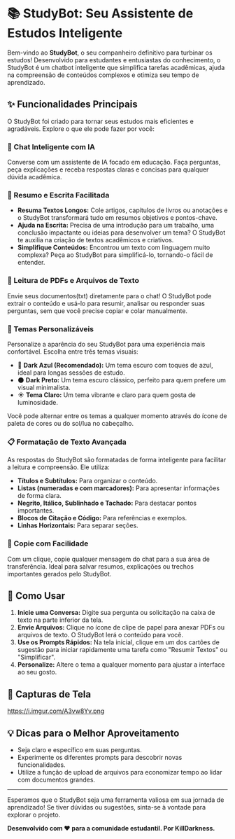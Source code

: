 # 📚 StudyBot: Seu Assistente de Estudos Inteligente

Bem-vindo ao **StudyBot**, o seu companheiro definitivo para turbinar os estudos! Desenvolvido para estudantes e entusiastas do conhecimento, o StudyBot é um chatbot inteligente que simplifica tarefas acadêmicas, ajuda na compreensão de conteúdos complexos e otimiza seu tempo de aprendizado.

## ✨ Funcionalidades Principais

O StudyBot foi criado para tornar seus estudos mais eficientes e agradáveis. Explore o que ele pode fazer por você:

### 💬 Chat Inteligente com IA

Converse com um assistente de IA focado em educação. Faça perguntas, peça explicações e receba respostas claras e concisas para qualquer dúvida acadêmica.

### 📝 Resumo e Escrita Facilitada

*   **Resuma Textos Longos:** Cole artigos, capítulos de livros ou anotações e o StudyBot transformará tudo em resumos objetivos e pontos-chave.
*   **Ajuda na Escrita:** Precisa de uma introdução para um trabalho, uma conclusão impactante ou ideias para desenvolver um tema? O StudyBot te auxilia na criação de textos acadêmicos e criativos.
*   **Simplifique Conteúdos:** Encontrou um texto com linguagem muito complexa? Peça ao StudyBot para simplificá-lo, tornando-o fácil de entender.

### 📎 Leitura de PDFs e Arquivos de Texto

Envie seus documentos(txt) diretamente para o chat! O StudyBot pode extrair o conteúdo e usá-lo para resumir, analisar ou responder suas perguntas, sem que você precise copiar e colar manualmente.

### 🎨 Temas Personalizáveis

Personalize a aparência do seu StudyBot para uma experiência mais confortável. Escolha entre três temas visuais:

*   🌙 **Dark Azul (Recomendado):** Um tema escuro com toques de azul, ideal para longas sessões de estudo.
*   🌑 **Dark Preto:** Um tema escuro clássico, perfeito para quem prefere um visual minimalista.
*   ☀️ **Tema Claro:** Um tema vibrante e claro para quem gosta de luminosidade.

Você pode alternar entre os temas a qualquer momento através do ícone de paleta de cores ou do sol/lua no cabeçalho.

### 📋 Formatação de Texto Avançada

As respostas do StudyBot são formatadas de forma inteligente para facilitar a leitura e compreensão. Ele utiliza:

*   **Títulos e Subtítulos:** Para organizar o conteúdo.
*   **Listas (numeradas e com marcadores):** Para apresentar informações de forma clara.
*   **Negrito, Itálico, Sublinhado e Tachado:** Para destacar pontos importantes.
*   **Blocos de Citação e Código:** Para referências e exemplos.
*   **Linhas Horizontais:** Para separar seções.

### 📄 Copie com Facilidade

Com um clique, copie qualquer mensagem do chat para a sua área de transferência. Ideal para salvar resumos, explicações ou trechos importantes gerados pelo StudyBot.

## 🚀 Como Usar

1.  **Inicie uma Conversa:** Digite sua pergunta ou solicitação na caixa de texto na parte inferior da tela.
2.  **Envie Arquivos:** Clique no ícone de clipe de papel para anexar PDFs ou arquivos de texto. O StudyBot lerá o conteúdo para você.
3.  **Use os Prompts Rápidos:** Na tela inicial, clique em um dos cartões de sugestão para iniciar rapidamente uma tarefa como "Resumir Textos" ou "Simplificar".
4.  **Personalize:** Altere o tema a qualquer momento para ajustar a interface ao seu gosto.

## 📸 Capturas de Tela

https://i.imgur.com/A3vw8Yv.png

## 💡 Dicas para o Melhor Aproveitamento

*   Seja claro e específico em suas perguntas.
*   Experimente os diferentes prompts para descobrir novas funcionalidades.
*   Utilize a função de upload de arquivos para economizar tempo ao lidar com documentos grandes.

--- 

Esperamos que o StudyBot seja uma ferramenta valiosa em sua jornada de aprendizado! Se tiver dúvidas ou sugestões, sinta-se à vontade para explorar o projeto.

**Desenvolvido com ❤️ para a comunidade estudantil. Por KillDarkness.**
